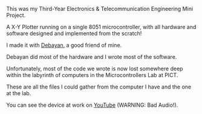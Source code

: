 This was my Third-Year Electronics & Telecommunication Engineering Mini Project.

A X-Y Plotter running on a single 8051 microcontroller, with all hardware and software designed and implemented from the scratch!

I made it with [Debayan](https://www.linkedin.com/in/debayan-mazumdar-1a8a5821a/?originalSubdomain=in), a good friend of mine.

Debayan did most of the hardware and I wrote most of the software.

Unfortunately, most of the code we wrote is now lost somewhere deep within the labyrinth of computers in the Microcontrollers Lab at PICT.

These are all the files I could gather from the computer I have and the one at the lab.

You can see the device at work on [YouTube](https://www.youtube.com/watch?v=vahrcpdgLIg&list=PLoDygGHJ35GHnISrrwo50JsnQ6fwZTDqs&index=7) (WARNING: Bad Audio!).
